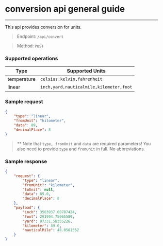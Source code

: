 # conversion api general guide

---
This api provides conversion for units.

>Endpoint: `/api/convert`

>Method: `POST`

### Supported operations

**Type** | **Supported Units**
--- |--- |
temperature | `celsius,kelvin,fahrenheit` |
linear | `inch,yard,nauticalmile,kilometer,foot`

### Sample request

```json
{
    "type": "linear",
    "fromUnit": "kilometer",
    "data": 89,
    "decimalPlace": 8
}
```
>** Note that `type, fromUnit` and `data` are required parameters!
> You also need to provide `type` and `fromUnit` in full. No abbreviations.

### Sample response
```json
{
    "request": {
        "type": "linear",
        "fromUnit": "kilometer",
        "toUnit": null,
        "data": 89.0,
        "decimalPlace": 8
    },
    "payload": {
        "inch": 3503937.00787424,
        "foot": 291994.75065589,
        "yard": 97331.58355226,
        "kilometer": 89.0,
        "nauticalMile": 48.0561552
    }
}
```


